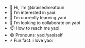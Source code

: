 - 👋 Hi, I’m @braisedmeatbun
- 👀 I’m interested in yaoi
- 🌱 I’m currently learning yaoi
- 💞️ I’m looking to collaborate on yaoi
- 📫 How to reach me yaoi
- 😄 Pronouns: yaoi/yaoiself
- ⚡ Fun fact: i love yaoi

<!---
braisedmeatbun/braisedmeatbun is a ✨ special ✨ repository because its `README.md` (this file) appears on your GitHub profile.
You can click the Preview link to take a look at your changes.
--->
